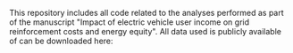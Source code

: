 This repository includes all code related to the analyses performed as part of the manuscript "Impact of electric vehicle user income on grid reinforcement costs and energy equity".
All data used is publicly available of can be downloaded here: 
